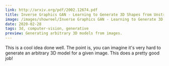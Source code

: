 ```yaml
---
link: http://arxiv.org/pdf/2002.12674.pdf
title: Inverse Graphics GAN - Learning to Generate 3D Shapes from Unstructured 2D Data
image: /images/showreel/Inverse Graphics GAN - Learning to Generate 3D Shapes from Unstructured 2D Data.jpg
date: 2020-02-28
tags: 3d, computer-vision, generative
preview: Generating arbitrary 3D models from images.
---
```


This is a cool idea done well. The point is, you can imagine it's very hard to
generate an arbitrary 3D model for a given image. This does a pretty good job!
